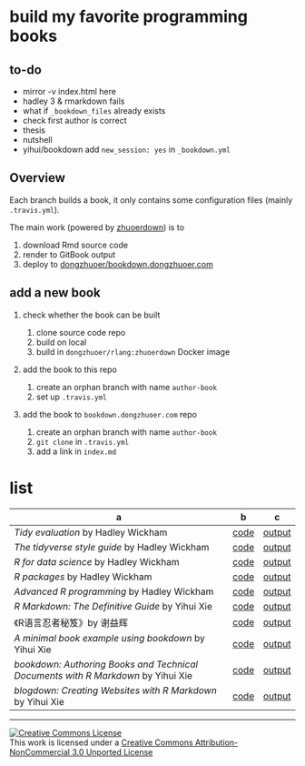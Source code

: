 # build my favorite programming books


## to-do

- mirror -v index.html here
- hadley 3 & rmarkdown fails
- what if `_bookdown_files` already exists
- check first author is correct
- thesis
- nutshell
- yihui/bookdown add `new_session: yes` in `_bookdown.yml`

## Overview

Each branch builds a book, it only contains some configuration files (mainly `.travis.yml`). 

The main work (powered by [zhuoerdown](https://github.com/dongzhuoer/zhuoerdown)) is to 

1. download Rmd source code
1. render to GitBook output
1. deploy to [dongzhuoer/bookdown.dongzhuoer.com](https://github.com/dongzhuoer/bookdown.dongzhuoer.com)






## add a new book

1. check whether the book can be built
   1. clone source code repo 
   1. build on local
   1. build in `dongzhuoer/rlang:zhuoerdown` Docker image

1. add the book to this repo 
   1. create an orphan branch with name `author-book`
   1. set up `.travis.yml`

1. add the book to `bookdown.dongzhuoer.com` repo
   1. create an orphan branch with name `author-book`
   1. `git clone` in `.travis.yml`
   1. add a link in `index.md`


# list

| a                                                                                | b                                                                     | c                                                             |
|----------------------------------------------------------------------------------|-----------------------------------------------------------------------|---------------------------------------------------------------|
| _Tidy evaluation_ by Hadley Wickham                                              | [code](https://github.com/tidyverse/tidyeval)                         | [output](https://bookdown.dongzhuoer.com/tidyverse/tidyeval)  |
| _The tidyverse style guide_ by Hadley Wickham                                    | [code](https://github.com/tidyverse/style)                            | [output](https://bookdown.dongzhuoer.com/tidyverse/style)     |
| _R for data science_ by Hadley Wickham                                           | [code](https://github.com/hadley/r4ds)                                | [output](https://bookdown.dongzhuoer.com/hadley/r4ds)         |
| _R packages_ by Hadley Wickham                                                   | [code](https://github.com/hadley/r-pkgs)                              | [output](https://bookdown.dongzhuoer.com/hadley/r-pkgs)       |
| _Advanced R programming_ by Hadley Wickham                                       | [code](https://github.com/hadley/adv-r)                               | [output](https://bookdown.dongzhuoer.com/hadley/adv-r)        |
| _R Markdown: The Definitive Guide_ by Yihui Xie                                  | [code](https://github.com/rstudio/rmarkdown-book)                     | [output](https://bookdown.dongzhuoer.com/rstudio/rmarkdown)   |
| 《R语言忍者秘笈》by 谢益辉                                                                  | [code](https://github.com/yihui/r-ninja)                              | [output](https://bookdown.dongzhuoer.com/yihui/r-ninja)       |
| _A minimal book example using bookdown_ by Yihui Xie                             | [code](https://github.com/rstudio/bookdown-demo)                      | [output](https://bookdown.dongzhuoer.com/yihui/bookdown-demo) |
| _bookdown: Authoring Books and Technical Documents with R Markdown_ by Yihui Xie | [code](https://github.com/rstudio/bookdown/tree/master/inst/examples) | [output](https://bookdown.dongzhuoer.com/rstudio/bookdown)    |
| _blogdown: Creating Websites with R Markdown_ by Yihui Xie                       | [code](https://github.com/rstudio/blogdown/tree/master/docs)          | [output](https://bookdown.dongzhuoer.com/rstudio/blogdown)    |



-----------------------

[![Creative Commons License](https://i.creativecommons.org/l/by-nc/3.0/88x31.png)](http://creativecommons.org/licenses/by-nc/3.0/)  
This work is licensed under a [Creative Commons Attribution-NonCommercial 3.0 Unported License](http://creativecommons.org/licenses/by-nc/3.0/)
